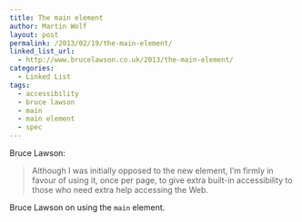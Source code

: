 ```yaml
---
title: The main element
author: Martin Wolf
layout: post
permalink: /2013/02/19/the-main-element/
linked_list_url:
  - http://www.brucelawson.co.uk/2013/the-main-element/
categories:
  - Linked List
tags:
  - accessibility
  - bruce lawson
  - main
  - main element
  - spec
---
```

<p class="linked-list-quote-author">
  Bruce Lawson:
</p>

> Although I was initially opposed to the new element, I’m firmly in favour of using it, once per page, to give extra built-in accessibility to those who need extra help accessing the Web.

Bruce Lawson on using the `main` element.